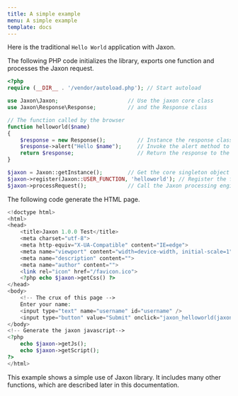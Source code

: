```yaml
---
title: A simple example
menu: A simple example
template: docs
---
```


Here is the traditional `Hello World` application with Jaxon.

The following PHP code initializes the library, exports one function and processes the Jaxon request.
```php
<?php 
require (__DIR__ . '/vendor/autoload.php'); // Start autoload 

use Jaxon\Jaxon;                      // Use the jaxon core class
use Jaxon\Response\Response;          // and the Response class

// The function called by the browser
function helloworld($name) 
{ 
    $response = new Response();          // Instance the response class 
    $response->alert("Hello $name");     // Invoke the alert method to alert the user
    return $response;                    // Return the response to the jaxon engine 
}  

$jaxon = Jaxon::getInstance();        // Get the core singleton object   
$jaxon->register(Jaxon::USER_FUNCTION, 'helloworld'); // Register the function with Jaxon 
$jaxon->processRequest();             // Call the Jaxon processing engine  
```

The following code generate the HTML page.
```php
<!doctype html>
<html>
<head>
    <title>Jaxon 1.0.0 Test</title>
    <meta charset="utf-8">
    <meta http-equiv="X-UA-Compatible" content="IE=edge">
    <meta name="viewport" content="width=device-width, initial-scale=1">
    <meta name="description" content="">
    <meta name="author" content="">
    <link rel="icon" href="/favicon.ico">
    <?php echo $jaxon->getCss() ?>    
</head>
<body>
    <!-- The crux of this page -->
    Enter your name:
    <input type="text" name="username" id="username" />
    <input type="button" value="Submit" onclick="jaxon_helloworld(jaxon.$('username').value)" />
</body>
<!-- Generate the jaxon javascript-->
<?php
    echo $jaxon->getJs();
    echo $jaxon->getScript();
?>    
</html>
```

This example shows a simple use of Jaxon library.
It includes many other functions, which are described later in this documentation.
